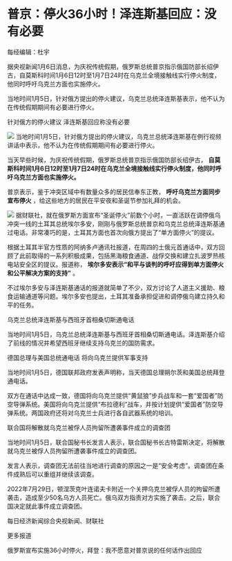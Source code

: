 # 普京：停火36小时！泽连斯基回应：没有必要

每经编辑：杜宇

据央视新闻1月6日消息，为庆祝传统假期，俄罗斯总统普京指示俄国防部长绍伊古，自莫斯科时间1月6日12时至1月7日24时在乌克兰全境接触线实行停火制度，他同时呼吁乌克兰方面也实施停火。

当地时间1月5日，针对俄方提出的停火建议，乌克兰总统泽连斯基表示，他不认为在传统假期期间有必要进行停火。

针对俄方的停火建议 泽连斯基回应称没有必要

![](https://inews.gtimg.com/newsapp_bt/0/15455099595/1000)
当地时间1月5日，针对俄方提出的停火建议，乌克兰总统泽连斯基在例行视频讲话中表示，他不认为在传统假期期间有必要进行停火。

当天早些时候，为庆祝传统假期，俄罗斯总统普京指示俄国防部长绍伊古，
**自莫斯科时间1月6日12时至1月7日24时在乌克兰全境接触线实行停火制度，他同时呼吁乌克兰方面也实施停火。**

普京表示，鉴于冲突区域中有数量众多的居民信奉东正教， **呼吁乌克兰方面同步宣布停火** ，给这些地方的居民在平安夜和圣诞节参加礼拜的机会。

![](https://inews.gtimg.com/newsapp_bt/0/15448533488/1000)
据财联社，就在俄罗斯方面宣布“圣诞停火”前数个小时，一直活跃在调停俄乌冲突一线的土耳其总统埃尔多安，刚刚与俄罗斯总统普京和乌克兰总统泽连斯基通过电话。非常凑巧的是，土耳其方面也首次向俄方提出了“单方面停火”的提议。

根据土耳其半官方性质的阿纳多卢通讯社报道，在周四的土俄元首通话中，双方回顾了此前取得的一系列积极成果，包括黑海粮食通道、战俘交换和建立扎波罗热核电站安全区的提议。报道称，
**埃尔多安表示“和平与谈判的呼吁应得到单方面停火和公平解决方案的支持”** 。

不过埃尔多安与泽连斯基通话的报道就简单了不少，双方讨论了人道主义援助、粮食运输通道等问题。埃尔多安也提出，土耳其准备承担促进和调停俄乌建立持久和平的任务。

乌克兰总统泽连斯基与西班牙首相桑切斯通电话

当地时间1月5日，乌克兰总统泽连斯基与西班牙首相桑切斯通电话。泽连斯基介绍了前线的情况并希望西班牙继续支持乌克兰的国防需求。

德国总理与美国总统通电话 将向乌克兰提供军事支持

当地时间1月5日，德国联邦政府发表声明称，当天德国总理朔尔茨和美国总统拜登通电话。

双方在通话中达成一致，德国将向乌克兰提供“黄鼠狼”步兵战车和一套“爱国者”防空导弹系统。美国将向乌克兰提供“布拉德利”战车，并按计划提供“爱国者”防空导弹系统。两国政府还将对乌克兰士兵进行各自武器系统的培训。

联合国将解散就乌克兰被俘人员拘留所遭袭事件成立的调查团

当地时间1月5日，联合国秘书长发言人表示，联合国秘书长古特雷斯决定，将解散就乌克兰被俘人员拘留所遭袭事件成立的调查团。

发言人表示，调查团无法前往当地进行调查的原因之一是“安全考虑”。调查团在条件成熟后可以重组并继续该调查。

2022年7月29日，顿涅茨克叶连诺夫卡附近一个关押乌克兰被俘人员的拘留所遭袭击，造成至少50名乌方人员死亡。俄乌双方指责对方实施了袭击。之后，联合国决定就此事件成立调查团。

每日经济新闻综合央视新闻、财联社

更多报道

俄罗斯宣布实施36小时停火，拜登：我不愿意对普京说的任何话作出回应


